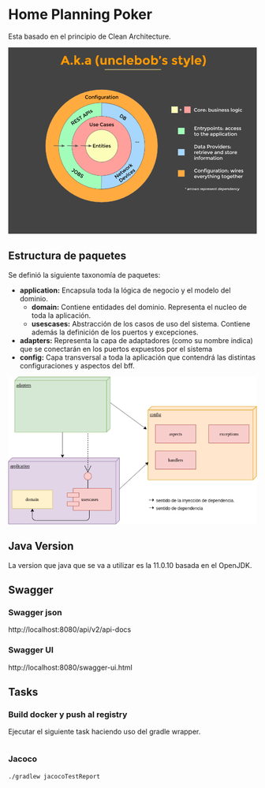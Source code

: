 # Home Planning Poker

Esta basado en el principio de Clean Architecture.

![alt text](docs/clean.png)

## Estructura de paquetes

Se definió la siguiente taxonomía de paquetes:

   * **application:** Encapsula toda la lógica de negocio y el modelo del dominio.
        * **domain:** Contiene entidades del dominio. Representa el nucleo de toda la aplicación.
        * **usescases:** Abstracción de los casos de uso del sistema. Contiene además la definición de los puertos y excepciones.
   * **adapters:** Representa la capa de adaptadores (como su nombre indica) que se conectarán en los puertos expuestos por el sistema
   * **config:** Capa transversal a toda la aplicación que contendrá las distintas configuraciones y aspectos del bff.
        
![alt text](docs/packages.png)


## Java Version
La version que java que se va a utilizar es la 11.0.10 basada en el OpenJDK.

## Swagger
### Swagger json
http://localhost:8080/api/v2/api-docs

### Swagger UI
http://localhost:8080/swagger-ui.html

## Tasks
### Build docker y push al registry

Ejecutar el siguiente task haciendo uso del gradle wrapper.

```

```

### Jacoco
```
./gradlew jacocoTestReport
```